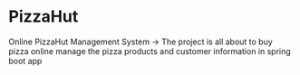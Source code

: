 # PizzaHut
Online PizzaHut Management System -> The project is all about to buy pizza online manage the pizza products and customer information in spring boot app
